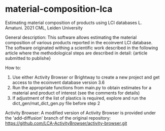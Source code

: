 # material-composition-lca
Estimating material composition of products using LCI databases
L. Amatuni. 2021
CML, Leiden University

General description:
This software allows estimating the material composition of various products reported in the ecoinvent LCI database.
The software originated withing a scientific work described in the following article where the methodological steps are described in detail: {article submitted to publishe}

How to:
1. Use either Activity Browser or Brightway to create a new project and get access to the ecoinvent database version 3.6
2. Run the appropriate functions from main.py to obtain estimates for a material and product of interest (see the comments for details)
3. If adjustment of the list of plastics is required, explore and run the dict_gen/mat_dict_gen.py file before step 2 

Activity Browser:
A modified version of Activity Browser is provided under the 'add-diffusion' branch of the original repository:
https://github.com/LCA-ActivityBrowser/activity-browser.git
